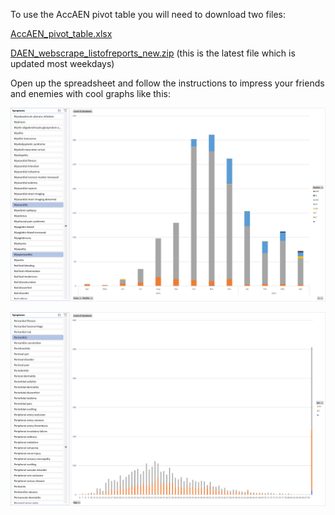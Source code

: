 To use the AccAEN pivot table you will need to download two files:

[AccAEN_pivot_table.xlsx](data/AccAEN_pivot_table.xlsx)

[DAEN_webscrape_listofreports_new.zip](data/DAEN_webscrape_listofreports_new.zip) (this is the latest file which is updated most weekdays)

Open up the spreadsheet and follow the instructions to impress your friends and enemies with cool graphs like this:

![AccAEN_pivot_table_eg01](../graphs/AccAEN_pivot_table_eg01.png)

![AccAEN_pivot_table_eg02](../graphs/AccAEN_pivot_table_eg02.png)
